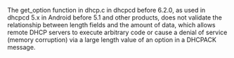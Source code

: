 The get_option function in dhcp.c in dhcpcd before 6.2.0, as used in dhcpcd 5.x in Android before 5.1 and other products, does not validate the relationship between length fields and the amount of data, which allows remote DHCP servers to execute arbitrary code or cause a denial of service (memory corruption) via a large length value of an option in a DHCPACK message.